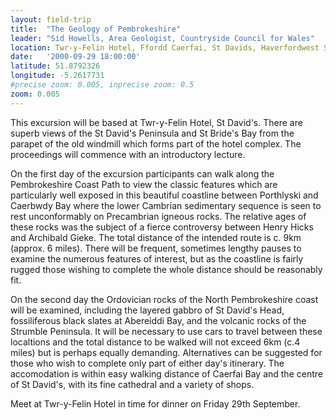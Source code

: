 ```yaml
---
layout: field-trip
title:  "The Geology of Pembrokeshire"
leader: "Sid Howells, Area Geologist, Countryside Council for Wales"
location: Twr-y-Felin Hotel, Ffordd Caerfai, St Davids, Haverfordwest SA62 6QT
date:   '2000-09-29 18:00:00'
latitude: 51.8792326
longitude: -5.2617731
#precise zoom: 0.005, inprecise zoom: 0.5
zoom: 0.005
---
```

This excursion will be based at Twr-y-Felin Hotel, St David's. There are superb views of the St David's Peninsula and St Bride's Bay from the parapet of the old windmill which forms part of the hotel complex. The proceedings will commence with an introductory lecture.

On the first day of the excursion participants can walk along the Pembrokeshire Coast Path to view the classic features which are particularly well exposed in this beautiful coastline between Porthlyski and Caerbwdy Bay where the lower Cambrian sedimentary sequence is seen to rest unconformably on Precambrian igneous rocks. The relative ages of these rocks was the subject of a fierce controversy between Henry Hicks and Archibald Gieke. The total distance of the intended route is c. 9km (approx. 6 miles). There will be frequent, sometimes lengthy pauses to examine the numerous features of interest, but as the coastline is fairly rugged those wishing to complete the whole distance should be reasonably fit.

On the second day the Ordovician rocks of the North Pembrokeshire coast will be examined, including the layered gabbro of St David's Head, fossiliferous black slates at Abereiddi Bay, and the volcanic rocks of the Strumble Peninsula. It will be necessary to use cars to travel between these localtions and the total distance to be walked will not exceed 6km (c.4 miles) but is perhaps equally demanding. Alternatives can be suggested for those who wish to complete only part of either day's itinerary. The accomodation is within easy walking distance of Caerfai Bay and the centre of St David's, with its fine cathedral and a variety of shops.

Meet at Twr-y-Felin Hotel in time for dinner on Friday 29th September.